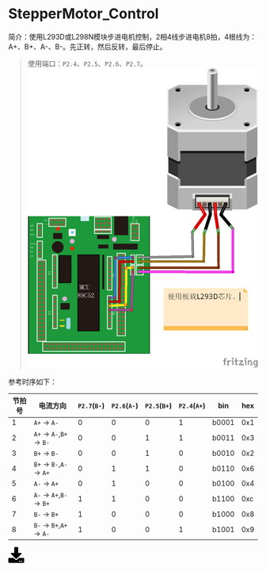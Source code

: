 # StepperMotor_Control
简介：使用L293D或L298N模块步进电机控制，2相4线步进电机8拍，4根线为：A+、B+、A-、B-。先正转，然后反转，最后停止。  

>使用端口：`P2.4`、`P2.5`、`P2.6`、`P2.7`。  
![wiring](51demo_10.png)

参考时序如下：

节拍号 | 电流方向 | `P2.7`(`B-`) | `P2.6`(`A-`) | `P2.5`(`B+`) | `P2.4`(`A+`) | bin | hex  
----- | -------- |------ | ------ | ------- | ------ | --- | ---
1 | `A+` -> `A-` | 0 | 0 | 0 | 1 | b0001 | 0x1
2 | `A+` -> `A-`,`B+` -> `B-` | 0 | 0 | 1 | 1 | b0011 | 0x3
3 | `B+` -> `B-` | 0 | 0 | 1 | 0 | b0010 | 0x2
4 | `B+` -> `B-`,`A-` -> `A+` | 0 | 1 | 1 | 0 | b0110 | 0x6
5 | `A-` -> `A+` | 0 | 1 | 0 | 0 | b0100 | 0x4
6 | `A-` -> `A+`,`B-` -> `B+` | 1 | 1 | 0 | 0 | b1100 | 0xc
7 | `B-` -> `B+` | 1 | 0 | 0 | 0 | b1000 | 0x8
8 | `B-` -> `B+`,`A+` -> `A-` | 1 | 0 | 0 | 1 | b1001 | 0x9

[![下载](../download_logo.png)](https://github.com/daishitong/51demo/releases/download/download/10_StepperMotor_Control.zip)  